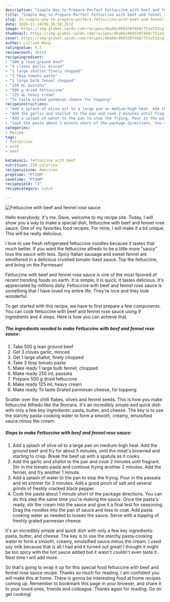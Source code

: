 ```yaml
---
description: "Simple Way to Prepare Perfect Fettuccine with beef and fennel rose sauce"
title: "Simple Way to Prepare Perfect Fettuccine with beef and fennel rose sauce"
slug: 42-simple-way-to-prepare-perfect-fettuccine-with-beef-and-fennel-rose-sauce
date: 2020-11-14T06:35:50.257Z
image: https://img-global.cpcdn.com/recipes/dba6bc060330f4b0/751x532cq70/fettuccine-with-beef-and-fennel-rose-sauce-recipe-main-photo.jpg
thumbnail: https://img-global.cpcdn.com/recipes/dba6bc060330f4b0/751x532cq70/fettuccine-with-beef-and-fennel-rose-sauce-recipe-main-photo.jpg
cover: https://img-global.cpcdn.com/recipes/dba6bc060330f4b0/751x532cq70/fettuccine-with-beef-and-fennel-rose-sauce-recipe-main-photo.jpg
author: Lillian Wong
ratingvalue: 4.7
reviewcount: 36114
recipeingredient:
- "500 g lean ground beef"
- "3 cloves garlic minced"
- "1 large shallot finely chopped"
- "3 tbsp tomato paste"
- "1 large bulb fennel chopped"
- "250 mL passata"
- "500 g dried fettuccine"
- "125 mL heavy cream"
- "To taste Grated parmesan cheese for toppong"
recipeinstructions:
- "Add a splash of olive oil to a large pan on medium-high heat. Add the ground beef and fry for about 5 minutes, until the meat&#39;s browned and starting to crisp. Break the beef up with a spatula as it cooks."
- "Add the garlic and shallot to the pan and cook 2 minutes until fragrant. Stir in the tomato paste and continue frying another 2 minutes. Add the fennel, and fry another 1 minute."
- "Add a splash of water to the pan to stop the frying. Pour in the passata and let simmer for 3 minutes. Add a good pinch of salt and several grinds of freshly cracked black pepper."
- "Cook the pasta about 1 minute short of the package directions. You can do this step the same time you&#39;re making the sauce. Once the pasta&#39;s ready, stir the cream into the sauce and give it a final test for seasoning. Drag the noodles into the pan of sauce and toss to coat. Add pasta cooking water as needed to loosen the sauce. Serve with a topping of freshly grated parmesan cheese."
categories:
- Recipe
tags:
- fettuccine
- with
- beef

katakunci: fettuccine with beef 
nutrition: 229 calories
recipecuisine: American
preptime: "PT15M"
cooktime: "PT40M"
recipeyield: "3"
recipecategory: Lunch

---
```



![Fettuccine with beef and fennel rose sauce](https://img-global.cpcdn.com/recipes/dba6bc060330f4b0/751x532cq70/fettuccine-with-beef-and-fennel-rose-sauce-recipe-main-photo.jpg)

Hello everybody, it's me, Dave, welcome to my recipe site. Today, I will show you a way to make a special dish, fettuccine with beef and fennel rose sauce. One of my favorites food recipes. For mine, I will make it a bit unique. This will be really delicious.

I love to use fresh refrigerated fettuccine noodles because it tastes that much better. If you want the fettuccine alfredo to be a little more &#34;saucy&#34; toss the sauce with less. Spicy Italian sausage and sweet fennel are smothered in a delicious crushed tomato-basil sauce. Top the fettuccine, and bring on the Parmesan!

Fettuccine with beef and fennel rose sauce is one of the most favored of recent trending foods on earth. It is simple, it is quick, it tastes delicious. It's appreciated by millions daily. Fettuccine with beef and fennel rose sauce is something that I have loved my entire life. They're nice and they look wonderful.


To get started with this recipe, we have to first prepare a few components. You can cook fettuccine with beef and fennel rose sauce using 9 ingredients and 4 steps. Here is how you can achieve that.

<!--inarticleads1-->

##### The ingredients needed to make Fettuccine with beef and fennel rose sauce:

1. Take 500 g lean ground beef
1. Get 3 cloves garlic, minced
1. Get 1 large shallot, finely chopped
1. Take 3 tbsp tomato paste
1. Make ready 1 large bulb fennel, chopped
1. Make ready 250 mL passata
1. Prepare 500 g dried fettuccine
1. Make ready 125 mL heavy cream
1. Make ready To taste Grated parmesan cheese, for toppong


Scatter over the chilli flakes, olives and fennel seeds. This is how you make fettuccine Alfredo like the Romans. It&#39;s an incredibly simple and quick dish with only a few key ingredients: pasta, butter, and cheese. The key is to use the starchy pasta-cooking water to form a smooth, creamy, emulsified sauce.minus the cream. 

<!--inarticleads2-->

##### Steps to make Fettuccine with beef and fennel rose sauce:

1. Add a splash of olive oil to a large pan on medium-high heat. Add the ground beef and fry for about 5 minutes, until the meat&#39;s browned and starting to crisp. Break the beef up with a spatula as it cooks.
1. Add the garlic and shallot to the pan and cook 2 minutes until fragrant. Stir in the tomato paste and continue frying another 2 minutes. Add the fennel, and fry another 1 minute.
1. Add a splash of water to the pan to stop the frying. Pour in the passata and let simmer for 3 minutes. Add a good pinch of salt and several grinds of freshly cracked black pepper.
1. Cook the pasta about 1 minute short of the package directions. You can do this step the same time you&#39;re making the sauce. Once the pasta&#39;s ready, stir the cream into the sauce and give it a final test for seasoning. Drag the noodles into the pan of sauce and toss to coat. Add pasta cooking water as needed to loosen the sauce. Serve with a topping of freshly grated parmesan cheese.


It&#39;s an incredibly simple and quick dish with only a few key ingredients: pasta, butter, and cheese. The key is to use the starchy pasta-cooking water to form a smooth, creamy, emulsified sauce.minus the cream. I used soy milk because that is all I had and it turned out great! I thought it might be too spicy with the hot sauce added but it wasn&#39;t couldn&#39;t even taste it. Next time I will add more. 

So that's going to wrap it up for this special food fettuccine with beef and fennel rose sauce recipe. Thanks so much for reading. I am confident you will make this at home. There is gonna be interesting food at home recipes coming up. Remember to bookmark this page in your browser, and share it to your loved ones, friends and colleague. Thanks again for reading. Go on get cooking!
